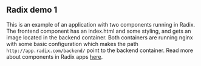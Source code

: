 ## Radix demo 1
This is an example of an application with two components running in Radix. The frontend component has an index.html and some styling, and gets an image located in the backend container. Both containers are running nginx with some basic configuration which makes the path `http://app.radix.com/backend/` point to the backend container. Read more about components in Radix apps [here](https://radix.equinor.com/references/reference-radix-config/#components). 